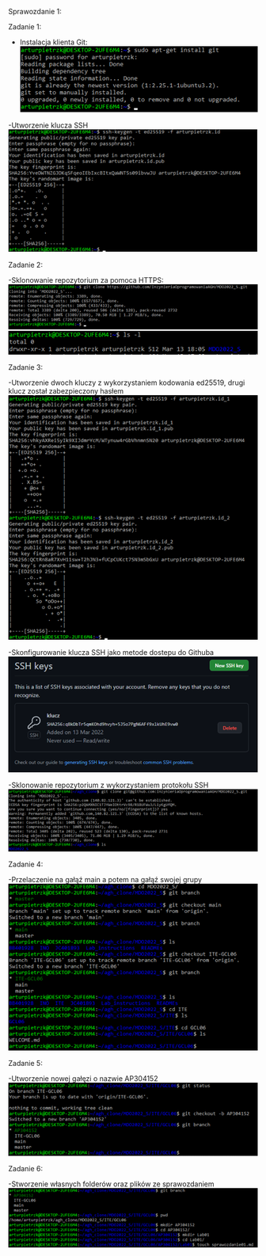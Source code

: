Sprawozdanie 1:


Zadanie 1:

- Instalacja klienta Git:
![Obraz](1.png)

-Utworzenie klucza SSH
![Obraz](2.png)

Zadanie 2:

-Sklonowanie repozytorium za pomoca HTTPS:
![Obraz](3.png)
![Obraz](4.png)

Zadanie 3:

-Utworzenie dwoch kluczy z wykorzystaniem kodowania ed25519, drugi klucz został zabezpieczony hasłem
![Obraz](5.png)

-Skonfigurowanie klucza SSH jako metode dostepu do Githuba
![Obraz](6.png)

-Sklonowanie repozytorium z wykorzystaniem protokołu SSH
![Obraz](7.png)

Zadanie 4:

-Przelaczenie na gałąź main a potem na gałąź swojej grupy
![Obraz](8.png)

Zadanie 5:

-Utworzenie nowej gałęzi o nazwie AP304152
![Obraz](9.png)

Zadanie 6:

-Stworzenie własnych folderów oraz plików ze sprawozdaniem
![Obraz](10.png)
